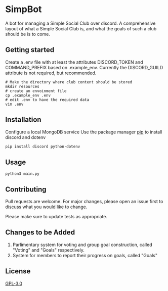 # SimpBot
A bot for managing a Simple Social Club over discord. 
A comprehensive layout of what a Simple Social Club is, and what the goals of such a club should be is to come.

## Getting started
Create a .env file with at least the attributes DISCORD_TOKEN and COMMAND_PREFIX based on .example_env.
Currently the DISCORD_GUILD attribute is not required, but recommended.

```
# Make the directory where club content should be stored
mkdir resources 
# create an envoinment file
cp .example_env .env
# edit .env to have the required data
vim .env
```

## Installation
Configure a local MongoDB service
Use the package manager [pip](https://pip.pypa.io/en/stable/) to install discord and dotenv

```bash
pip install discord python-dotenv
```

## Usage

```
python3 main.py
```

## Contributing
Pull requests are welcome. For major changes, please open an issue first to discuss what you would like to change.

Please make sure to update tests as appropriate.

## Changes to be Added
1. Parlimentary system for voting and group goal construction, called "Voting" and "Goals" respectively.
2. System for members to report their progress on goals, called "Goals"

## License
[GPL-3.0](https://choosealicense.com/licenses/gpl-3.0/)